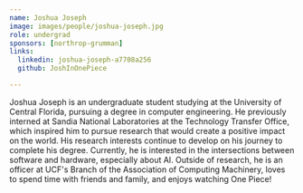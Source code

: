 ```yaml
---
name: Joshua Joseph
image: images/people/joshua-joseph.jpg
role: undergrad
sponsors: [northrop-grumman]
links:
  linkedin: joshua-joseph-a7708a256
  github: JoshInOnePiece

---
```


Joshua Joseph is an undergraduate student studying at the University of Central Florida, pursuing a degree in computer engineering. He previously interned at Sandia National Laboratories at the Technology Transfer Office, which inspired him to pursue research that would create a positive impact on the world. His research interests continue to develop on his journey to complete his degree. Currently, he is interested in the intersections between software and hardware, especially about AI. Outside of research, he is an officer at UCF's Branch of the Association of Computing Machinery, loves to spend time with friends and family, and enjoys watching One Piece!
